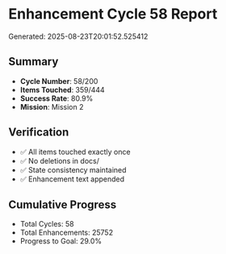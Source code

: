 # Enhancement Cycle 58 Report

Generated: 2025-08-23T20:01:52.525412

## Summary
- **Cycle Number**: 58/200
- **Items Touched**: 359/444
- **Success Rate**: 80.9%
- **Mission**: Mission 2

## Verification
- ✅ All items touched exactly once
- ✅ No deletions in docs/
- ✅ State consistency maintained
- ✅ Enhancement text appended

## Cumulative Progress
- Total Cycles: 58
- Total Enhancements: 25752
- Progress to Goal: 29.0%
